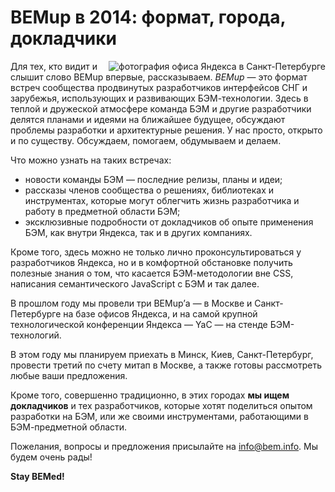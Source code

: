 # BEMup в 2014: формат, города, докладчики

<img style="float: right" src="https://img-fotki.yandex.ru/get/15530/158800653.1/0_111ffb_a69aaea3_orig" alt="фотография офиса Яндекса в Санкт-Петербурге" title="BEMup в Санкт-Петербурге" />

Для тех, кто видит и слышит слово BEMup впервые, рассказываем. *BEMup* — это формат встреч сообщества продвинутых
разработчиков интерфейсов СНГ и зарубежья, использующих и развивающих БЭМ-технологии. Здесь в теплой и дружеской
атмосфере команда БЭМ и другие разработчики делятся планами и идеями на ближайшее будущее, обсуждают проблемы
разработки и архитектурные решения. У нас просто, открыто и по существу. Обсуждаем, помогаем, обдумываем и делаем.

Что можно узнать на таких встречах:

  * новости команды БЭМ — последние релизы, планы и идеи;
  * рассказы членов сообщества о решениях, библиотеках и инструментах, которые могут облегчить жизнь разработчика
  и работу в предметной области БЭМ;
  * эксклюзивные подробности от докладчиков об опыте применения БЭМ, как внутри Яндекса, так и в других компаниях.

Кроме того, здесь можно не только лично проконсультироваться у разработчиков Яндекса, но и в комфортной обстановке
получить полезные знания о том, что касается БЭМ-методологии вне CSS, написания семантического JavaScript с БЭМ и
так далее.

В прошлом году мы провели три BEMup’а — в Москве и Санкт-Петербурге на базе офисов Яндекса, и на самой крупной
технологической конференции Яндекса — YaC — на стенде БЭМ-технологий.

В этом году мы планируем приехать в Минск, Киев, Санкт-Петербург, провести третий по счету митап в Москве, а также
готовы рассмотреть любые ваши предложения.

Кроме того, совершенно традиционно, в этих городах **мы ищем докладчиков** и тех разработчиков, которые хотят поделиться
опытом разработки на БЭМ, или же своими инструментами, работающими в БЭМ-предметной области.

Пожелания, вопросы и предложения присылайте на [info@bem.info](mailto:info@bem.info). Мы будем очень рады!

**Stay BEMed!**
